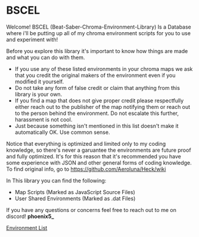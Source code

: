 # BSCEL
Welcome! BSCEL (Beat-Saber-Chroma-Environment-Library) Is a Database where i'll be putting up all of my chroma environment scripts for you to use and experiment with!

Before you explore this library it's important to know how things are made and what you can do with them.
- If you use any of these listed environments in your chroma maps we ask that you credit the original makers of the environment even if you modified it yourself.
- Do not take any form of false credit or claim that anything from this library is your own.
- If you find a map that does not give proper credit please respectfully either reach out to the publisher of the map notifying them or reach out to the person behind the environment. Do not escalate this further, harassment is not cool.
- Just because something isn't mentioned in this list doesn't make it automatically OK. Use common sense.

Notice that everything is optimized and limited only to my coding knowledge, so there's never a garuantee the environments are future proof and fully optimized. It's for this reason that it's recommended you have some experience with JSON and other general forms of coding knowledge. To find original info, go to https://github.com/Aeroluna/Heck/wiki

In This library you can find the following:
- Map Scripts (Marked as JavaScript Source Files)
- User Shared Environments (Marked as .dat Files)

If you have any questions or concerns feel free to reach out to me on discord! **phoenix5_**

[Environment List](https://github.com/Phoenix-BS/BSCEL/tree/main/Environments)